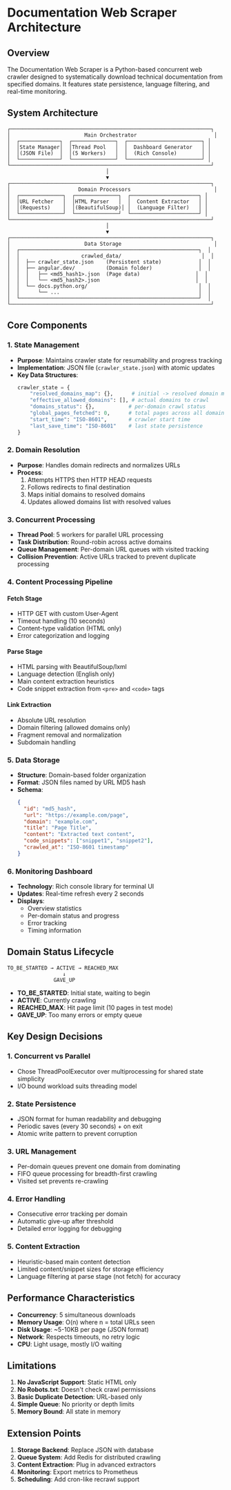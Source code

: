 # Documentation Web Scraper Architecture

## Overview

The Documentation Web Scraper is a Python-based concurrent web crawler designed to systematically download technical documentation from specified domains. It features state persistence, language filtering, and real-time monitoring.

## System Architecture

```
┌─────────────────────────────────────────────────────────────────┐
│                        Main Orchestrator                         │
│  ┌─────────────┐  ┌──────────────┐  ┌────────────────────────┐ │
│  │State Manager│  │Thread Pool   │  │  Dashboard Generator   │ │
│  │(JSON File)  │  │(5 Workers)   │  │  (Rich Console)        │ │
│  └─────────────┘  └──────────────┘  └────────────────────────┘ │
└─────────────────────────────────────────────────────────────────┘
                                │
                                ▼
┌─────────────────────────────────────────────────────────────────┐
│                      Domain Processors                           │
│  ┌──────────────┐  ┌──────────────┐  ┌──────────────────────┐ │
│  │URL Fetcher   │  │HTML Parser   │  │  Content Extractor   │ │
│  │(Requests)    │  │(BeautifulSoup)│ │  (Language Filter)   │ │
│  └──────────────┘  └──────────────┘  └──────────────────────┘ │
└─────────────────────────────────────────────────────────────────┘
                                │
                                ▼
┌─────────────────────────────────────────────────────────────────┐
│                        Data Storage                              │
│  ┌──────────────────────────────────────────────────────────┐  │
│  │                    crawled_data/                          │  │
│  │  ├── crawler_state.json    (Persistent state)            │  │
│  │  ├── angular.dev/          (Domain folder)               │  │
│  │  │   ├── <md5_hash1>.json  (Page data)                  │  │
│  │  │   └── <md5_hash2>.json                               │  │
│  │  └── docs.python.org/                                    │  │
│  │      └── ...                                             │  │
│  └──────────────────────────────────────────────────────────┘  │
└─────────────────────────────────────────────────────────────────┘
```

## Core Components

### 1. State Management
- **Purpose**: Maintains crawler state for resumability and progress tracking
- **Implementation**: JSON file (`crawler_state.json`) with atomic updates
- **Key Data Structures**:
  ```python
  crawler_state = {
      "resolved_domains_map": {},      # initial -> resolved domain mapping
      "effective_allowed_domains": [], # actual domains to crawl
      "domains_status": {},           # per-domain crawl status
      "global_pages_fetched": 0,      # total pages across all domains
      "start_time": "ISO-8601",       # crawler start time
      "last_save_time": "ISO-8601"    # last state persistence
  }
  ```

### 2. Domain Resolution
- **Purpose**: Handles domain redirects and normalizes URLs
- **Process**:
  1. Attempts HTTPS then HTTP HEAD requests
  2. Follows redirects to final destination
  3. Maps initial domains to resolved domains
  4. Updates allowed domains list with resolved values

### 3. Concurrent Processing
- **Thread Pool**: 5 workers for parallel URL processing
- **Task Distribution**: Round-robin across active domains
- **Queue Management**: Per-domain URL queues with visited tracking
- **Collision Prevention**: Active URLs tracked to prevent duplicate processing

### 4. Content Processing Pipeline

#### Fetch Stage
- HTTP GET with custom User-Agent
- Timeout handling (10 seconds)
- Content-type validation (HTML only)
- Error categorization and logging

#### Parse Stage
- HTML parsing with BeautifulSoup/lxml
- Language detection (English only)
- Main content extraction heuristics
- Code snippet extraction from `<pre>` and `<code>` tags

#### Link Extraction
- Absolute URL resolution
- Domain filtering (allowed domains only)
- Fragment removal and normalization
- Subdomain handling

### 5. Data Storage
- **Structure**: Domain-based folder organization
- **Format**: JSON files named by URL MD5 hash
- **Schema**:
  ```json
  {
    "id": "md5_hash",
    "url": "https://example.com/page",
    "domain": "example.com",
    "title": "Page Title",
    "content": "Extracted text content",
    "code_snippets": ["snippet1", "snippet2"],
    "crawled_at": "ISO-8601 timestamp"
  }
  ```

### 6. Monitoring Dashboard
- **Technology**: Rich console library for terminal UI
- **Updates**: Real-time refresh every 2 seconds
- **Displays**:
  - Overview statistics
  - Per-domain status and progress
  - Error tracking
  - Timing information

## Domain Status Lifecycle

```
TO_BE_STARTED → ACTIVE → REACHED_MAX
                  ↓
               GAVE_UP
```

- **TO_BE_STARTED**: Initial state, waiting to begin
- **ACTIVE**: Currently crawling
- **REACHED_MAX**: Hit page limit (10 pages in test mode)
- **GAVE_UP**: Too many errors or empty queue

## Key Design Decisions

### 1. Concurrent vs Parallel
- Chose ThreadPoolExecutor over multiprocessing for shared state simplicity
- I/O bound workload suits threading model

### 2. State Persistence
- JSON format for human readability and debugging
- Periodic saves (every 30 seconds) + on exit
- Atomic write pattern to prevent corruption

### 3. URL Management
- Per-domain queues prevent one domain from dominating
- FIFO queue processing for breadth-first crawling
- Visited set prevents re-crawling

### 4. Error Handling
- Consecutive error tracking per domain
- Automatic give-up after threshold
- Detailed error logging for debugging

### 5. Content Extraction
- Heuristic-based main content detection
- Limited content/snippet sizes for storage efficiency
- Language filtering at parse stage (not fetch) for accuracy

## Performance Characteristics

- **Concurrency**: 5 simultaneous downloads
- **Memory Usage**: O(n) where n = total URLs seen
- **Disk Usage**: ~5-10KB per page (JSON format)
- **Network**: Respects timeouts, no retry logic
- **CPU**: Light usage, mostly I/O waiting

## Limitations

1. **No JavaScript Support**: Static HTML only
2. **No Robots.txt**: Doesn't check crawl permissions
3. **Basic Duplicate Detection**: URL-based only
4. **Simple Queue**: No priority or depth limits
5. **Memory Bound**: All state in memory

## Extension Points

1. **Storage Backend**: Replace JSON with database
2. **Queue System**: Add Redis for distributed crawling
3. **Content Extraction**: Plug in advanced extractors
4. **Monitoring**: Export metrics to Prometheus
5. **Scheduling**: Add cron-like recrawl support